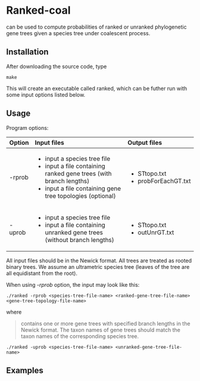 # Ranked-coal 
can be used to compute probabilities of ranked or unranked phylogenetic gene trees given a species tree under coalescent process.  

## Installation
After downloading the source code, type
```
make
```
This will create an executable called ranked, which can be futher run with some input options listed below.

## Usage
Program options:

| Option        | Input files   | Output files                   |
| ------------- |:-------------| :------------------------------|
| -rprob        | <ul><li>input a species tree file</li><li>input a file containing ranked gene trees (with branch lengths)</li><li> input a file containing gene tree topologies (optional)</li></ul>|<ul><li>STtopo.txt</li><li>probForEachGT.txt</li></ul>|
| -uprob        | <ul><li>input a species tree file</li><li>input a file containing unranked gene trees (without branch lengths)</li></ul>| <ul><li>STtopo.txt</li><li>outUnrGT.txt</li></ul>|

All input files should be in the Newick format. All trees are treated as rooted binary trees. We assume an ultrametric species tree (leaves of the tree are all equidistant from the root).  

When using *-rprob* option, the input may look like this:
```
./ranked -rprob <species-tree-file-name> <ranked-gene-tree-file-name> <gene-tree-topology-file-name>
```
where 
> <ranked-gene-tree-file-name> contains one or more gene trees with specified branch lengths in the Newick format. The taxon names of gene trees should match the taxon names of the corresponding species tree.   

```
./ranked -uprob <species-tree-file-name> <unranked-gene-tree-file-name>
```







## Examples

